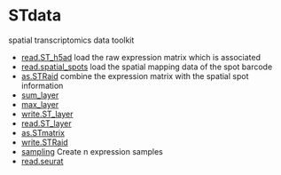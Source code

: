 ﻿# STdata

spatial transcriptomics data toolkit

+ [read.ST_h5ad](STdata/read.ST_h5ad.1) load the raw expression matrix which is associated
+ [read.spatial_spots](STdata/read.spatial_spots.1) load the spatial mapping data of the spot barcode 
+ [as.STRaid](STdata/as.STRaid.1) combine the expression matrix with the spatial spot information
+ [sum_layer](STdata/sum_layer.1) 
+ [max_layer](STdata/max_layer.1) 
+ [write.ST_layer](STdata/write.ST_layer.1) 
+ [read.ST_layer](STdata/read.ST_layer.1) 
+ [as.STmatrix](STdata/as.STmatrix.1) 
+ [write.STRaid](STdata/write.STRaid.1) 
+ [sampling](STdata/sampling.1) Create n expression samples
+ [read.seurat](STdata/read.seurat.1) 
